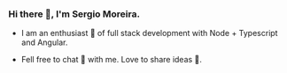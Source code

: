 ### Hi there 👋, I'm Sergio Moreira.

- I am an enthusiast 🎉 of full stack development with Node + Typescript and Angular.

- Fell free to chat 💬 with me. Love to share ideas 💭.
